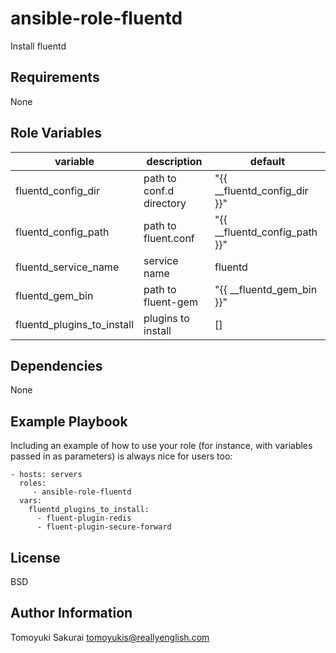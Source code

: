 ansible-role-fluentd
====================

Install fluentd

Requirements
------------

None

Role Variables
--------------

| variable | description | default |
|----------|-------------|---------|
| fluentd\_config\_dir | path to conf.d directory | "{{ \_\_fluentd\_config\_dir }}" |
| fluentd\_config\_path | path to fluent.conf | "{{ \_\_fluentd\_config\_path }}" |
| fluentd\_service\_name | service name | fluentd |
| fluentd\_gem\_bin | path to fluent-gem  | "{{ \_\_fluentd\_gem\_bin }}" |
| fluentd\_plugins\_to\_install | plugins to install | [] |

Dependencies
------------

None

Example Playbook
----------------

Including an example of how to use your role (for instance, with variables passed in as parameters) is always nice for users too:

    - hosts: servers
      roles:
         - ansible-role-fluentd
      vars:
        fluentd_plugins_to_install:
          - fluent-plugin-redis
          - fluent-plugin-secure-forward

License
-------

BSD

Author Information
------------------

Tomoyuki Sakurai <tomoyukis@reallyenglish.com>
